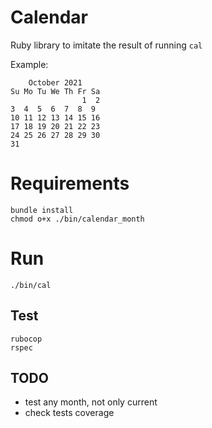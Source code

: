 # Calendar

Ruby library to imitate the result of running ```cal```

Example:

        October 2021
    Su Mo Tu We Th Fr Sa
                    1  2
    3  4  5  6  7  8  9
    10 11 12 13 14 15 16
    17 18 19 20 21 22 23
    24 25 26 27 28 29 30
    31

# Requirements

    bundle install
    chmod o+x ./bin/calendar_month

# Run

    ./bin/cal

## Test

    rubocop
    rspec

## TODO

- test any month, not only current
- check tests coverage
